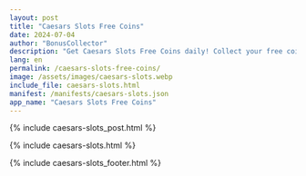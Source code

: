 ```yaml
---
layout: post
title: "Caesars Slots Free Coins"
date: 2024-07-04
author: "BonusCollector"
description: "Get Caesars Slots Free Coins daily! Collect your free coins from updated links and enjoy endless spins. Claim your bonus now for more fun and rewards!"
lang: en
permalink: /caesars-slots-free-coins/
image: /assets/images/caesars-slots.webp
include_file: caesars-slots.html
manifest: /manifests/caesars-slots.json
app_name: "Caesars Slots Free Coins"
---
```


{% include caesars-slots_post.html %}

{% include caesars-slots.html %}

{% include caesars-slots_footer.html %}